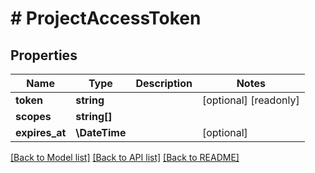 # # ProjectAccessToken

## Properties

Name | Type | Description | Notes
------------ | ------------- | ------------- | -------------
**token** | **string** |  | [optional] [readonly]
**scopes** | **string[]** |  |
**expires_at** | **\DateTime** |  | [optional]

[[Back to Model list]](../../README.md#models) [[Back to API list]](../../README.md#endpoints) [[Back to README]](../../README.md)
